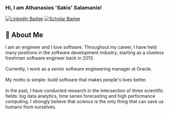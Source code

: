 ### Hi, I am Athanasios 'Sakis' Salamanis!
[![LinkedIn Badge](https://img.shields.io/badge/-LinkedIn-c14438?style=plastic-square&logo=linkedin&logoColor=white&color=0077B5)](https://www.linkedin.com/in/athanasios-salamanis)
[![Scholar Badge](https://img.shields.io/badge/-Scholar-c14438?style=plastic-square&logo=google&logoColor=white&color=4285F4)](https://scholar.google.com/citations?user=f7hypjsAAAAJ](https://scholar.google.gr/citations?user=osI-EsIAAAAJ&hl=el&oi=ao))

## 🚀 About Me
I am an engineer and I love software. Throughout my career, I have held many positions in the software development industry, starting as a clueless freshman software engineer back in 2013.
\
\
Currently, I work as a senior software engineering manager at Oracle.
\
\
My motto is simple: build software that makes people's lives better.
\
\
In the past, I have conducted research in the intersection of three scientific fields: big data analytics, time series forecasting and high performance computing. I strongly believe that science is the only thing that can save us humans from ourselves.
